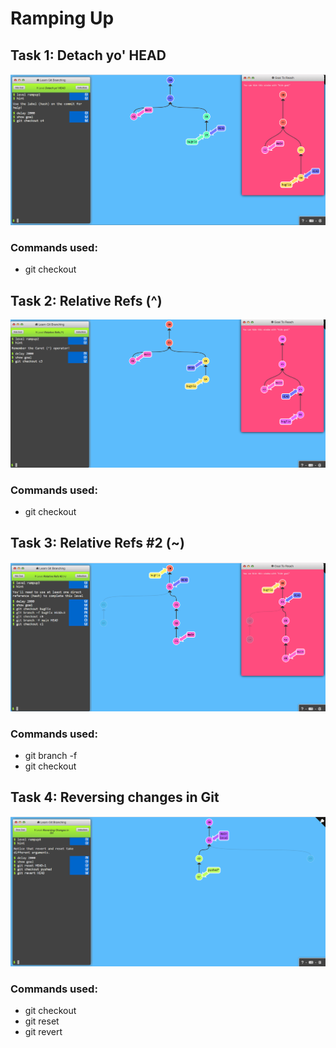 # Ramping Up

## Task 1: Detach yo' HEAD
![App Screenshot](SS/T2_1.png)


### Commands used:
- git checkout


## Task 2: Relative Refs (^)
![App Screenshot](SS/T2_2.png)


### Commands used:
- git checkout


## Task 3: Relative Refs #2 (~)
![App Screenshot](SS/T2_3.png)


### Commands used:
- git branch -f
- git checkout


## Task 4: Reversing changes in Git
![App Screenshot](SS/T2_4.png)


### Commands used:
- git checkout
- git reset
- git revert